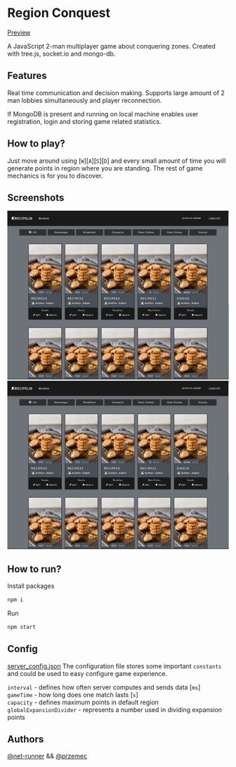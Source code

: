 # Region Conquest
[Preview](https://region-conquest.herokuapp.com/)

A JavaScript 2-man multiplayer game about conquering zones. Created with tree.js, socket.io and mongo-db.

## Features

Real time communication and decision making. Supports large amount of 2 man lobbies simultaneously and player reconnection.  

If MongoDB is present and running on local machine enables user registration, login and storing game related statistics.

## How to play?

Just move around using [`W`][`A`][`S`][`D`] and every small amount of time you will generate points in region where you are standing. The rest of game mechanics is for you to discover.

## Screenshots

![Login](https://github.com/net-runner/recipelib/blob/main/RecipeLib.App/screenshots/home-page.PNG)
![Game](https://github.com/net-runner/recipelib/blob/main/RecipeLib.App/screenshots/home-page.PNG)

## How to run?

Install packages
```bash
npm i
```
Run
```bash
npm start
```

## Config
[server_config.json](/config/server_config.json)
The configuration file stores some important `constants` and could be used to easy configure game experience.

`interval` - defines how often server computes and sends data [`ms`]  
`gameTime` - how long does one match lasts                    [`s`]   
`capacity` - defines maximum points in default region  
`globalExpansionDivider` - represents a number used in dividing expansion points    

## Authors
[@net-runner](https://github.com/net-runner) && [@przemec](https://github.com/przemec)
